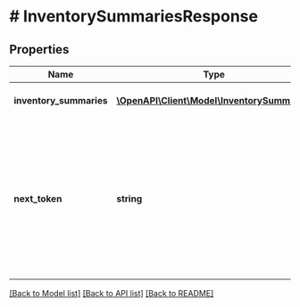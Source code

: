 # # InventorySummariesResponse

## Properties

Name | Type | Description | Notes
------------ | ------------- | ------------- | -------------
**inventory_summaries** | [**\OpenAPI\Client\Model\InventorySummary[]**](InventorySummary.md) | A list of the inventory summaries. | [optional]
**next_token** | **string** | Opaque token used to fetch the following page. If set, pass the value of nextToken to the next request. If not set, no more results are available. | [optional]

[[Back to Model list]](../../README.md#models) [[Back to API list]](../../README.md#endpoints) [[Back to README]](../../README.md)
